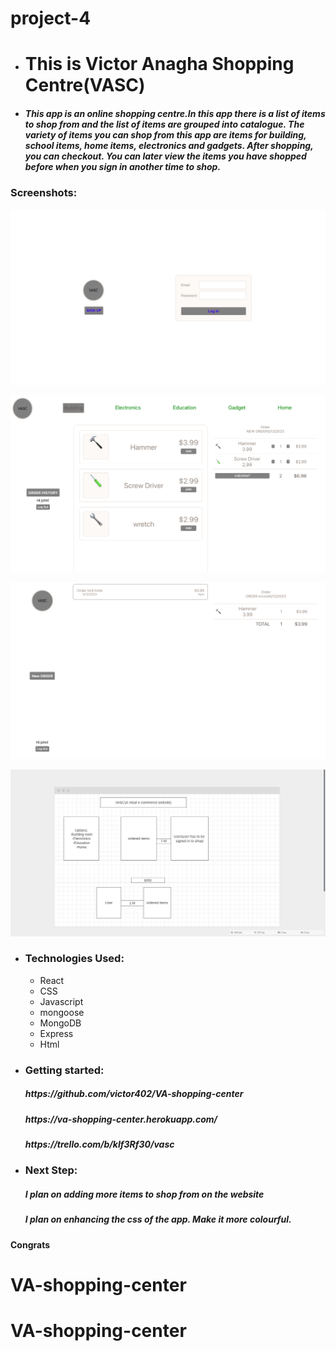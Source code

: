 # project-4

- <h1>This is Victor Anagha Shopping Centre(VASC)</h1>

- <h5>This app is an online shopping centre.In this app there is a list of items to shop from and the list of items are grouped into catalogue. The variety of items you can shop from this app are items for building, school items, home items, electronics and gadgets. After shopping, you can checkout. You can  later view the items you have shopped before when you sign in another time to shop. </h5>

### Screenshots:

![login](/login.png)

![order](/order.png)

![history](/history.png)

![ERD](/wireframe.png)

- <h3>Technologies Used:</h3>
  <ul>
    <li>React</li>
    <li>CSS</li>
    <li>Javascript</li>
    <li>mongoose</li>
    <li>MongoDB</li>
    <li>Express</li>
    <li>Html</li>
  </ul>

- <h3>Getting started:</h3>
  <h5>https://github.com/victor402/VA-shopping-center</h5>
  <h5>https://va-shopping-center.herokuapp.com/</h5>
  <h5>https://trello.com/b/kIf3Rf30/vasc</h5>
  <h5></h5>

- <h3>Next Step:</h3>
  <h5>I plan on adding more items to shop from on the website <h5>
  <h5>I plan on enhancing the css of the app. Make it more colourful.</h5>

#### Congrats

# VA-shopping-center

# VA-shopping-center
